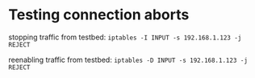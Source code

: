 # Testing connection aborts

stopping traffic from testbed:
``iptables -I INPUT -s 192.168.1.123 -j REJECT``

reenabling traffic from testbed:
``iptables -D INPUT -s 192.168.1.123 -j REJECT``


